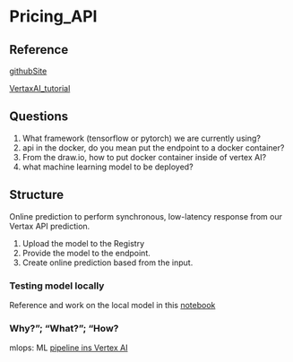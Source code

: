 # Pricing_API

## Reference

[githubSite](https://github.com/afairi-yifan/car_warranty_pricing.git)

[VertaxAI_tutorial](https://github.com/afairi-yifan/car_warranty_pricing.git)

## Questions

1. What framework (tensorflow or pytorch) we are currently using?
2. api in the docker, do you mean put the endpoint to a docker container? 
3. From the draw.io, how to put docker container inside of vertex AI?
4. what machine learning model to be deployed?

## Structure

Online prediction to perform synchronous, low-latency response from our Vertax API prediction. 

1. Upload the model to the Registry
2. Provide the model to the endpoint.
3. Create online prediction based from the input.

### Testing model locally

Reference and work on the local model in this [notebook](https://github.com/GoogleCloudPlatform/vertex-ai-samples/blob/main/notebooks/community/vertex_endpoints/find_ideal_machine_type/find_ideal_machine_type.ipynb)


### Why?”; “What?”; “How?

mlops: ML [pipeline ins Vertex AI](https://cloud.google.com/vertex-ai/docs/pipelines/introduction)
